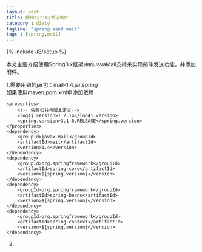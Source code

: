 ```yaml
---
layout: post
title: 使用spring发送邮件
category : dialy
tagline: "spring send mail"
tags : [spring,mail]
---
```

{% include JB/setup %}

本文主要介绍使用Spring3.x框架中的JavaMail支持来实现邮件发送功能，并添加附件。

1.需要用到的jar包：mail-1.4.jar,spring  
如果使用maven,pom.xml中添加依赖

```
<properties>
	<!-- 依赖公共包版本定义-->
	<log4j.version>1.2.14</log4j.version>
	<spring.version>3.1.0.RELEASE</spring.version>
</properties>
<dependency>
	<groupId>javax.mail</groupId>
	<artifactId>mail</artifactId>
	<version>1.4</version>
</dependency>
<dependency>
	<groupId>org.springframework</groupId>
	<artifactId>spring-core</artifactId>
	<version>${spring.version}</version>
</dependency>
<dependency>
	<groupId>org.springframework</groupId>
	<artifactId>spring-beans</artifactId>
	<version>${spring.version}</version>
</dependency>
<dependency>
	<groupId>org.springframework</groupId>
	<artifactId>spring-context</artifactId>
	<version>${spring.version}</version>
</dependency>
```

2.